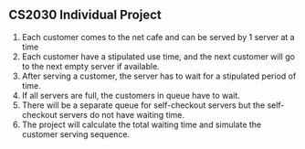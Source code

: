 ## CS2030 Individual Project
1. Each customer comes to the net cafe and can be served by 1 server at a time
2. Each customer have a stipulated use time, and the next customer will go to the next empty server if available.
3. After serving a customer, the server has to wait for a stipulated period of time.
4. If all servers are full, the customers in queue have to wait.
5. There will be a separate queue for self-checkout servers but the self-checkout servers do not have waiting time.
6. The project will calculate the total waiting time and simulate the customer serving sequence.

